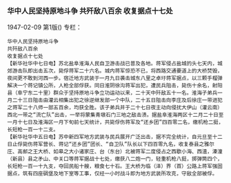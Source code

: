### 华中人民坚持原地斗争  共歼敌八百余  收复据点十七处

1947-02-09
第1版()
专栏：

    华中人民坚持原地斗争
    共歼敌八百余
    收复据点十七处
    【新华社华中七日电】苏北盐阜淮海人民自卫游击战已普及各地。蒋军侵占盐城的头七天内，城郊游击队即出击五次，毙俘蒋军二十六名。城内蒋军惊恐不已，将西路交通要道上的大桥焚毁，夜间更不敢到河西一步。宿迁地方武装于一月九日袭击城东八里之卓圩蒋军据点，以三颗手榴弹解决一个蒋记镇公所，人枪全部俘获。同日淮阴徐沟蒋军出犯，遭民兵阻击，毙伤十余名，射阳县（阜宁东二十里）群众于坚持原地斗争立功运动以来，二十天中歼敌五十一名。淮海子弟兵一月二十三日阻击由灌云相集出犯之徐逆继发部一个中队，二十五日阻击向李庄及后徐庄一带进犯之蒋军二十八师一部五百余，均获全胜。该子弟兵并于二十七日夜主动向侵扰大伊山（灌云南）西北一带之“流亡队”出击，一举将蒙集青墩石门三地之敌击溃。据盐阜淮海两区十二月二十日至一月十七日及淮海区一月下旬前七天统计，共毙俘伤蒋军及“还乡团”四百零二名，缴机枪二挺，长短枪一百一十二支。
    【新华社华中五日电】苏中新四军地方武装与民兵展开广泛出击，据不完全统计，自元旦至十二日止俘毙伤蒋军营长、蒋记“还乡团”团长、“自卫队”队长以下四百零九名，收复泰县之雅尔庄、高邮之王大桥、如皋之大小诸家庄、台（东台）北被蒋军二度侵占之西歇小海、西渣，溱潼（新县）县之矛山、中关口等蒋军据战十七处，缴获八二炮一门，轻重机枪八挺，掷弹筒四个，长短枪一百一十九支，夺回民船十艘，粮食七十石。王大桥为临（泽）界（首）公路上蒋军强固据点，筑有四座碉堡及地下室等工事，仅经一小时战斗即为地方武装所攻克，守敌全部被俘。
